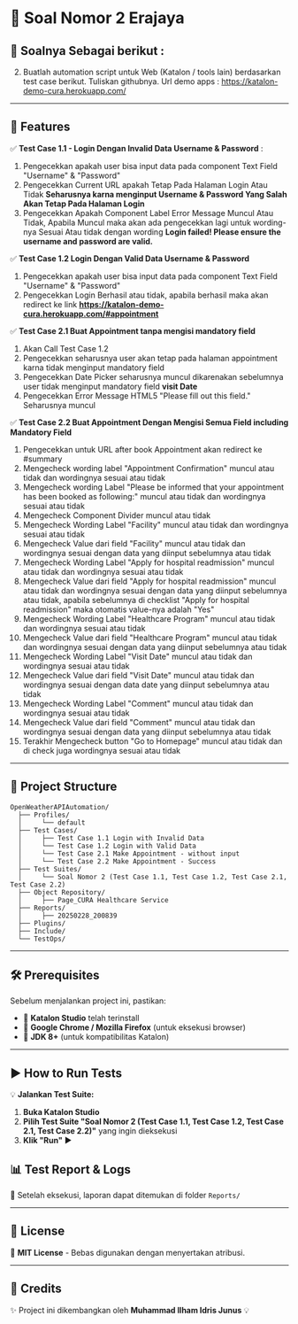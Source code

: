 # 🌟 Soal Nomor 2 Erajaya

## 📌 Soalnya Sebagai berikut : 
2.	Buatlah automation script untuk Web (Katalon / tools lain) berdasarkan test case berikut. Tuliskan githubnya.
Url demo apps : https://katalon-demo-cura.herokuapp.com/


---

## 🚀 Features
✅ **Test Case 1.1 - Login Dengan Invalid Data Username & Password**  : 
1. Pengecekkan apakah user bisa input data pada component Text Field "Username" & "Password"
2. Pengecekkan Current URL apakah Tetap Pada Halaman Login Atau Tidak **Seharusnya karna menginput Username & Password Yang Salah Akan Tetap Pada Halaman Login**
3. Pengecekkan Apakah Component Label Error Message Muncul Atau Tidak, Apabila Muncul maka akan ada pengecekkan lagi untuk wording-nya Sesuai Atau tidak dengan wording **Login failed! Please ensure the username and password are valid.**

✅ **Test Case 1.2 Login Dengan Valid Data Username & Password**  
1. Pengecekkan apakah user bisa input data pada component Text Field "Username" & "Password"
2. Pengecekkan Login Berhasil atau tidak, apabila berhasil maka akan redirect ke link **https://katalon-demo-cura.herokuapp.com/#appointment**

✅ **Test Case 2.1 Buat Appointment tanpa mengisi mandatory field**
1. Akan Call Test Case 1.2
2. Pengecekkan seharusnya user akan tetap pada halaman appointment karna tidak menginput mandatory field
3. Pengecekkan Date Picker seharusnya muncul dikarenakan sebelumnya user tidak menginput mandatory field **visit Date**
4. Pengecekkan Error Message HTML5 "Please fill out this field." Seharusnya muncul

✅ **Test Case 2.2 Buat Appointment Dengan Mengisi Semua Field including Mandatory Field**
1. Pengecekkan untuk URL after book Appointment akan redirect ke #summary
2. Mengecheck wording label "Appointment Confirmation" muncul atau tidak dan wordingnya sesuai atau tidak
3. Mengecheck wording Label "Please be informed that your appointment has been booked as following:" muncul atau tidak dan wordingnya sesuai atau tidak
4. Mengecheck Component Divider muncul atau tidak
5. Mengecheck Wording Label "Facility" muncul atau tidak dan wordingnya sesuai atau tidak
6. Mengecheck Value dari field "Facility" muncul atau tidak dan wordingnya sesuai dengan data yang diinput sebelumnya atau tidak
7. Mengecheck Wording Label "Apply for hospital readmission" muncul atau tidak dan wordingnya sesuai atau tidak
8. Mengecheck Value dari field "Apply for hospital readmission" muncul atau tidak dan wordingnya sesuai dengan data yang diinput sebelumnya atau tidak, apabila sebelumnya di checklist "Apply for hospital readmission" maka otomatis value-nya adalah "Yes"
9. Mengecheck Wording Label "Healthcare Program" muncul atau tidak dan wordingnya sesuai atau tidak
10. Mengecheck Value dari field "Healthcare Program" muncul atau tidak dan wordingnya sesuai dengan data yang diinput sebelumnya atau tidak
11. Mengecheck Wording Label "Visit Date" muncul atau tidak dan wordingnya sesuai atau tidak
12. Mengecheck Value dari field "Visit Date" muncul atau tidak dan wordingnya sesuai dengan data date yang diinput sebelumnya atau tidak
13. Mengecheck Wording Label "Comment" muncul atau tidak dan wordingnya sesuai atau tidak
14. Mengecheck Value dari field "Comment" muncul atau tidak dan wordingnya sesuai dengan data yang diinput sebelumnya atau tidak
15. Terakhir Mengecheck button "Go to Homepage" muncul atau tidak dan di check juga wordingnya sesuai atau tidak

---

## 📂 Project Structure
```
OpenWeatherAPIAutomation/
  ├── Profiles/
  │     └── default
  ├── Test Cases/
  │     ├── Test Case 1.1 Login with Invalid Data
  │     └── Test Case 1.2 Login with Valid Data
  │     └── Test Case 2.1 Make Appointment - without input
  │     └── Test Case 2.2 Make Appointment - Success
  ├── Test Suites/
  │     └── Soal Nomor 2 (Test Case 1.1, Test Case 1.2, Test Case 2.1, Test Case 2.2)
  ├── Object Repository/
  │     ├── Page_CURA Healthcare Service
  ├── Reports/
  │     ├── 20250228_200839
  ├── Plugins/
  ├── Include/
  └── TestOps/
```

---

## 🛠️ Prerequisites
Sebelum menjalankan project ini, pastikan:
- 🔹 **Katalon Studio** telah terinstall
- 🔹 **Google Chrome / Mozilla Firefox** (untuk eksekusi browser)
- 🔹 **JDK 8+** (untuk kompatibilitas Katalon)

---

## ▶️ How to Run Tests
💡 **Jalankan Test Suite:**
1. **Buka Katalon Studio**
2. **Pilih Test Suite "Soal Nomor 2 (Test Case 1.1, Test Case 1.2, Test Case 2.1, Test Case 2.2)"** yang ingin dieksekusi
3. **Klik "Run"** ▶️


## 📊 Test Report & Logs
📌 Setelah eksekusi, laporan dapat ditemukan di folder `Reports/` 

---

## 📝 License
📄 **MIT License** - Bebas digunakan dengan menyertakan atribusi.

---

## 🙌 Credits
✨ Project ini dikembangkan oleh **Muhammad Ilham Idris Junus** 💡

